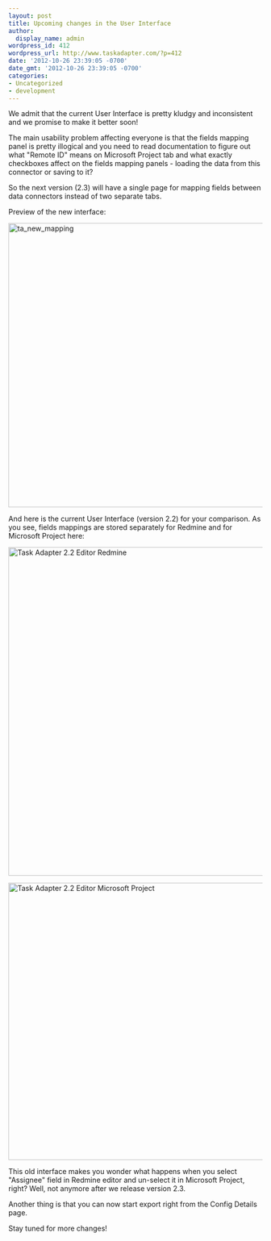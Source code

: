 ```yaml
---
layout: post
title: Upcoming changes in the User Interface
author:
  display_name: admin
wordpress_id: 412
wordpress_url: http://www.taskadapter.com/?p=412
date: '2012-10-26 23:39:05 -0700'
date_gmt: '2012-10-26 23:39:05 -0700'
categories:
- Uncategorized
- development
---
```

<p>We admit that the current User Interface is pretty kludgy and inconsistent and we promise to make it better soon!</p>
<p>The main usability problem affecting everyone is that the fields mapping panel is pretty illogical and you need to read documentation to figure out what "Remote ID" means on Microsoft Project tab and what exactly checkboxes affect on the fields mapping panels - loading the data from this connector or saving to it?</p>
<p>So the next version (2.3) will have a single page for mapping fields between data connectors instead of two separate tabs.</p>
<p>Preview of the new interface:</p>
<div> <a href="/images/uploads/2012/10/ta_new_mapping1.png"><img class="alignnone size-full wp-image-425" title="ta_new_mapping" src="/images/uploads/2012/10/ta_new_mapping1.png"  width="526" height="564" /></a></div>

 </p>
<p>And here is the current User Interface (version 2.2) for your comparison. As you see, fields mappings are stored separately for Redmine and for Microsoft Project here:</p>
<p><a href="/images/uploads/2012/10/old_ta_ui.png"><img class="alignnone size-full wp-image-417" title="Task Adapter 2.2 Editor Redmine" src="/images/uploads/2012/10/old_ta_ui.png" alt="Task Adapter 2.2 Editor Redmine" width="884" height="652" /></a></p>
<p><img class="alignnone size-full wp-image-418" title="Task Adapter 2.2 Editor Microsoft Project" src="/images/uploads/2012/10/old_ta_ui_msp.png" alt="Task Adapter 2.2 Editor Microsoft Project" width="870" height="550" /></p>
<p>This old interface makes you wonder what happens when you select "Assignee" field in Redmine editor and un-select it in Microsoft Project, right? Well, not anymore after we release version 2.3.</p>
<p>Another thing is that you can now start export right from the Config Details page.</p>
<p>Stay tuned for more changes!</p>
